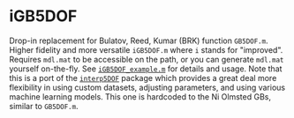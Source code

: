 # iGB5DOF
Drop-in replacement for Bulatov, Reed, Kumar (BRK) function `GB5DOF.m`. Higher fidelity and more versatile `iGB5DOF.m` where `i` stands for "improved". Requires `mdl.mat` to be accessible on the path, or you can generate `mdl.mat` yourself on-the-fly. See [`iGB5DOF_example.m`](iGB5DOF_example.m) for details and usage. Note that this is a port of the [`interp5DOF`](https://github.com/sgbaird-5DOF/interp) package which provides a great deal more flexibility in using custom datasets, adjusting parameters, and using various machine learning models. This one is hardcoded to the Ni Olmsted GBs, similar to `GB5DOF.m`.
